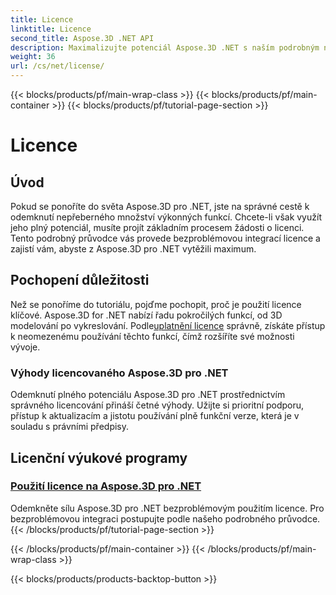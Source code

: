 ```yaml
---
title: Licence
linktitle: Licence
second_title: Aspose.3D .NET API
description: Maximalizujte potenciál Aspose.3D .NET s naším podrobným návodem na použití licencí. Zajistěte bezproblémový proces integrace a odemkněte jeho výkonné funkce.
weight: 36
url: /cs/net/license/
---
```


{{< blocks/products/pf/main-wrap-class >}}
{{< blocks/products/pf/main-container >}}
{{< blocks/products/pf/tutorial-page-section >}}

# Licence

## Úvod

Pokud se ponoříte do světa Aspose.3D pro .NET, jste na správné cestě k odemknutí nepřeberného množství výkonných funkcí. Chcete-li však využít jeho plný potenciál, musíte projít základním procesem žádosti o licenci. Tento podrobný průvodce vás provede bezproblémovou integrací licence a zajistí vám, abyste z Aspose.3D pro .NET vytěžili maximum.

## Pochopení důležitosti

 Než se ponoříme do tutoriálu, pojďme pochopit, proč je použití licence klíčové. Aspose.3D for .NET nabízí řadu pokročilých funkcí, od 3D modelování po vykreslování. Podle[uplatnění licence](./apply-license/) správně, získáte přístup k neomezenému používání těchto funkcí, čímž rozšíříte své možnosti vývoje.

### Výhody licencovaného Aspose.3D pro .NET

Odemknutí plného potenciálu Aspose.3D pro .NET prostřednictvím správného licencování přináší četné výhody. Užijte si prioritní podporu, přístup k aktualizacím a jistotu používání plně funkční verze, která je v souladu s právními předpisy.

## Licenční výukové programy
### [Použití licence na Aspose.3D pro .NET](./apply-license/)
Odemkněte sílu Aspose.3D pro .NET bezproblémovým použitím licence. Pro bezproblémovou integraci postupujte podle našeho podrobného průvodce.
{{< /blocks/products/pf/tutorial-page-section >}}

{{< /blocks/products/pf/main-container >}}
{{< /blocks/products/pf/main-wrap-class >}}

{{< blocks/products/products-backtop-button >}}
